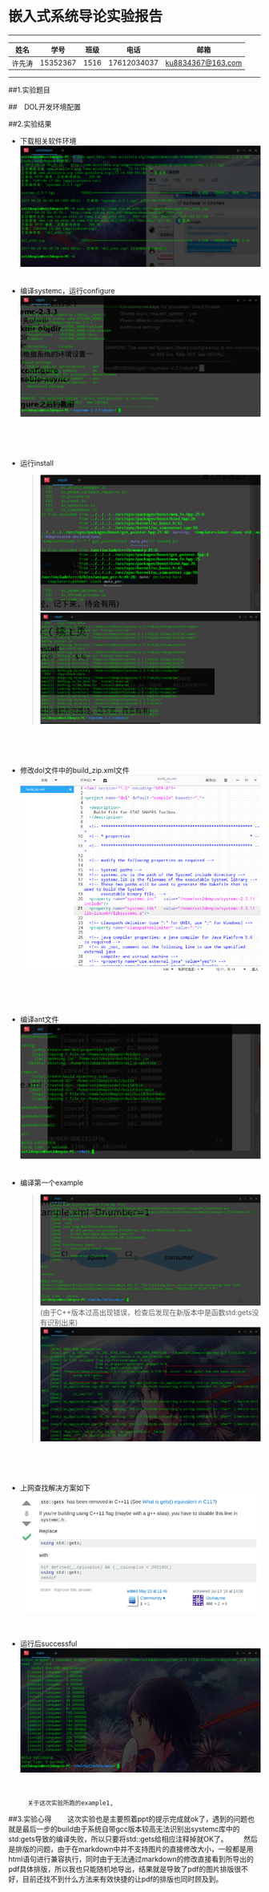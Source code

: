 嵌入式系统导论实验报告
=
---

|  姓名  |  学号  |  班级  |  电话  |  邮箱  |
| :--: | :--: | :--: | :--: | :--: |
| 许先涛  |15352367|1516|17612034037 |ku8834367@163.com|
---
##1.实验题目
    
##&emsp;DOL开发环境配置
<br/>

##2.实验结果
*  下载相关软件环境
    ![](https://github.com/XuXianTao/Embedded_lab/raw/master/lab2/%E6%8A%A5%E5%91%8A/P0.png)
<br/><br/><br/>
* 编译systemc，运行configure
    ![](https://github.com/XuXianTao/Embedded_lab/raw/master/lab2/%E6%8A%A5%E5%91%8A/install.png)

<br/><br/><br/>
* 运行install  
    >![](https://github.com/XuXianTao/Embedded_lab/raw/master/lab2/%E6%8A%A5%E5%91%8A/make0.png)
    >![](https://github.com/XuXianTao/Embedded_lab/raw/master/lab2/%E6%8A%A5%E5%91%8A/make1.png)

<br/><br/><br/>
* 修改dol文件中的build_zip.xml文件
![](https://github.com/XuXianTao/Embedded_lab/raw/master/lab2/%E6%8A%A5%E5%91%8A/build_zip.png)

<br/><br/><br/>
* 编译ant文件
![](https://github.com/XuXianTao/Embedded_lab/raw/master/lab2/%E6%8A%A5%E5%91%8A/build.png)
<br/><br/><br/>
* 编译第一个example
    >![](https://github.com/XuXianTao/Embedded_lab/raw/master/lab2/%E6%8A%A5%E5%91%8A/buildex.png)
    >(由于C++版本过高出现错误，检查后发现在新版本中是函数std:gets没有识别出来)
    >![](https://github.com/XuXianTao/Embedded_lab/raw/master/lab2/%E6%8A%A5%E5%91%8A/wrong.png)
    
<br/><br/><br/>
* 上网查找解决方案如下
![](https://github.com/XuXianTao/Embedded_lab/raw/master/lab2/%E6%8A%A5%E5%91%8A/solution.png)
<br/><br/><br/>
* 运行后successful
![](https://github.com/XuXianTao/Embedded_lab/raw/master/lab2/%E6%8A%A5%E5%91%8A/build_suc.png)
<br/><br/><br/>

        关于这次实验所跑的example1,
##3.实验心得
&emsp;&emsp;这次实验也是主要照着ppt的提示完成就ok了，遇到的问题也就是最后一步的build由于系统自带gcc版本较高无法识别出systemc库中的std:gets导致的编译失败，所以只要将std::gets给相应注释掉就OK了。
&emsp;&emsp;然后是排版的问题，由于在markdown中并不支持图片的直接修改大小，一般都是用html语句进行兼容执行，同时由于无法通过markdown的修改直接看到所导出的pdf具体排版，所以我也只能随机地导出，结果就是导致了pdf的图片排版很不好，目前还找不到什么方法来有效快捷的让pdf的排版也同时顾及到。